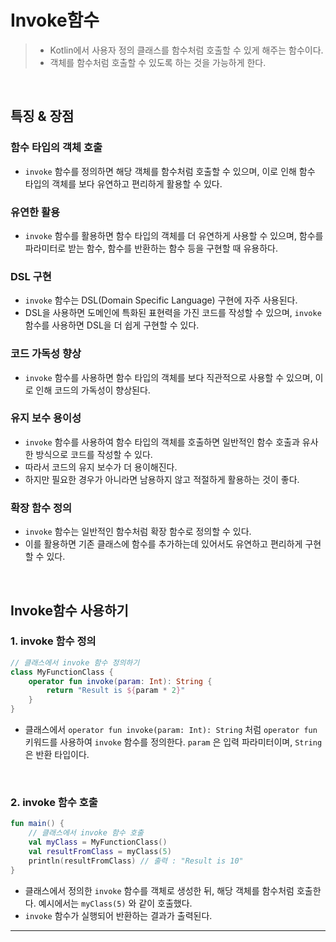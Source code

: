 # **Invoke함수**
> - Kotlin에서 사용자 정의 클래스를 함수처럼 호출할 수 있게 해주는 함수이다.
> - 객체를 함수처럼 호출할 수 있도록 하는 것을 가능하게 한다.

<br>

## **특징 & 장점**
### 함수 타입의 객체 호출
- `invoke` 함수를 정의하면 해당 객체를 함수처럼 호출할 수 있으며, 이로 인해 함수 타입의 객체를 보다 유연하고 편리하게 활용할 수 있다.

### 유연한 활용
- `invoke` 함수를 활용하면 함수 타입의 객체를 더 유연하게 사용할 수 있으며, 함수를 파라미터로 받는 함수, 함수를 반환하는 함수 등을 구현할 때 유용하다.

### DSL 구현
- `invoke` 함수는 DSL(Domain Specific Language) 구현에 자주 사용된다.
- DSL을 사용하면 도메인에 특화된 표현력을 가진 코드를 작성할 수 있으며, `invoke` 함수를 사용하면 DSL을 더 쉽게 구현할 수 있다.

### 코드 가독성 향상
- `invoke` 함수를 사용하면 함수 타입의 객체를 보다 직관적으로 사용할 수 있으며, 이로 인해 코드의 가독성이 향상된다.

### 유지 보수 용이성
- `invoke` 함수를 사용하여 함수 타입의 객체를 호출하면 일반적인 함수 호출과 유사한 방식으로 코드를 작성할 수 있다.
- 따라서 코드의 유지 보수가 더 용이해진다.
- 하지만 필요한 경우가 아니라면 남용하지 않고 적절하게 활용하는 것이 좋다.

### 확장 함수 정의
- `invoke` 함수는 일반적인 함수처럼 확장 함수로 정의할 수 있다.
- 이를 활용하면 기존 클래스에 함수를 추가하는데 있어서도 유연하고 편리하게 구현할 수 있다.

<br>

## **Invoke함수 사용하기**
### 1. invoke 함수 정의
```kotlin
// 클래스에서 invoke 함수 정의하기
class MyFunctionClass {
    operator fun invoke(param: Int): String {
        return "Result is ${param * 2}"
    }
}
```
- 클래스에서 `operator fun invoke(param: Int): String` 처럼 `operator fun` 키워드를 사용하여 `invoke` 함수를 정의한다. `param` 은 입력 파라미터이며, `String` 은 반환 타입이다.

<br>

### 2. invoke 함수 호출
```kotlin
fun main() {
    // 클래스에서 invoke 함수 호출
    val myClass = MyFunctionClass()
    val resultFromClass = myClass(5)
    println(resultFromClass) // 출력 : "Result is 10"
}
```
- 클래스에서 정의한 `invoke` 함수를 객체로 생성한 뒤, 해당 객체를 함수처럼 호출한다. 예시에서는 `myClass(5)` 와 같이 호출했다.
- `invoke` 함수가 실행되어 반환하는 결과가 출력된다.

***